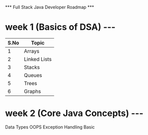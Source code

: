 *** Full Stack Java Developer Roadmap ***

# week 1 (Basics of DSA) --- 

| **S.No** | **Topic**       | 
|----------|-----------------|
| 1        | Arrays          |
| 2        | Linked Lists    |
| 3        | Stacks          |
| 4        | Queues          |
| 5        | Trees           |
| 6        | Graphs          |

# week 2 (Core Java Concepts) ---

Data Types 
OOPS 
Exception Handling Basic 